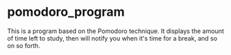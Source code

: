 # pomodoro_program
This is a program based on the Pomodoro technique. It displays the amount of time left to study, then will notify you when it's time for a break, and so on so forth.  
